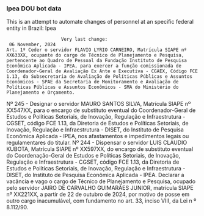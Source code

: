  ### Ipea DOU bot data
 This is an attempt to automate changes of personnel at an specific federal entity in Brazil: Ipea
 
                        Very last change: 
 	 06 November, 2024
	Art. 1º Ceder o servidor FLAVIO LYRIO CARNEIRO, Matrícula SIAPE nº XX633XX, ocupante do cargo de Técnico de Planejamento e Pesquisa, pertencente ao Quadro de Pessoal da Fundação Instituto de Pesquisa Econômica Aplicada - IPEA, para exercer a função comissionada de Coordenador-Geral de Avaliação Ex Ante e Executiva - CGAEX, Código FCE 1.13, da Subsecretaria de Avaliação de Políticas Públicas e Assuntos Econômicos - SPAE da Secretaria de Monitoramento e Avaliação de Políticas Públicas e Assuntos Econômicos - SMA do Ministério do Planejamento e Orçamento.
Nº 245 - Designar o servidor MAURO SANTOS SILVA, Matrícula SIAPE nº XX547XX, para o encargo de substituto eventual do Coordenador-Geral de Estudos e Políticas Setoriais, de Inovação, Regulação e Infraestrutura - CGSET, código FCE 1.13, da Diretoria de Estudos e Políticas Setoriais, de Inovação, Regulação e Infraestrutura - DISET, do Instituto de Pesquisa Econômica Aplicada - IPEA, nos afastamentos e impedimentos legais ou regulamentares do titular.
Nº 244 - Dispensar o servidor LUIS CLAUDIO KUBOTA, Matrícula SIAPE nº XX597XX, do encargo de substituto eventual do Coordenação-Geral de Estudos e Políticas Setoriais, de Inovação, Regulação e Infraestrutura - CGSET, código FCE 1.13, da Diretoria de Estudos e Políticas Setoriais, de Inovação, Regulação e Infraestrutura - DISET, do Instituto de Pesquisa Econômica Aplicada - IPEA.
Declarar a vacância e vago o cargo de Técnico de Planejamento e Pesquisa, ocupado pelo servidor JAIRO DE CARVALHO GUIMARÃES JUNIOR, matrícula SIAPE nº XX221XX, a partir de 22 de outubro de 2024, por motivo de posse em outro cargo inacumulável, com fundamento no art. 33, inciso VIII, da Lei n º 8.112/90.
